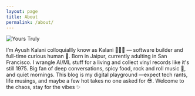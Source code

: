```yaml
---
layout: page
title: About
permalink: /about/
---
```

![Yours Truly](/assets/images/intro.jpg "Yours Truly")

I’m Ayush Kalani colloquiallly know as Kalani 👨🏻‍💻 — software builder and full-time curious human 🚀. Born in Jaipur, currently adulting in San Francisco. I wrangle AI/ML stuff for a living and collect vinyl records like it's still 1975. Big fan of deep conversations, spicy food, rock and roll music 🎸, and quiet mornings. This blog is my digital playground —expect tech rants, life musings, and maybe a few hot takes no one asked for 😎. Welcome to the chaos, stay for the vibes ✨